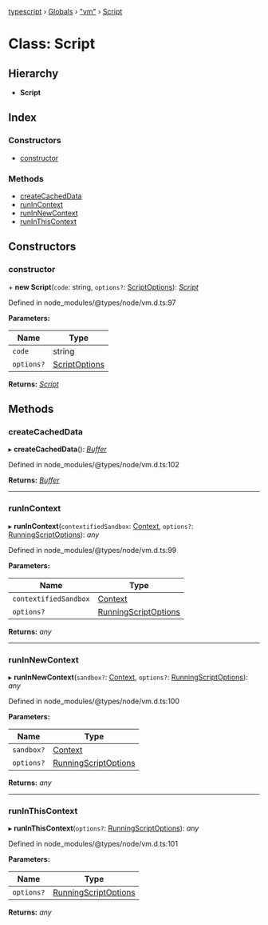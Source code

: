 [typescript](../README.md) › [Globals](../globals.md) › ["vm"](../modules/_vm_.md) › [Script](_vm_.script.md)

# Class: Script

## Hierarchy

* **Script**

## Index

### Constructors

* [constructor](_vm_.script.md#constructor)

### Methods

* [createCachedData](_vm_.script.md#createcacheddata)
* [runInContext](_vm_.script.md#runincontext)
* [runInNewContext](_vm_.script.md#runinnewcontext)
* [runInThisContext](_vm_.script.md#runinthiscontext)

## Constructors

###  constructor

\+ **new Script**(`code`: string, `options?`: [ScriptOptions](../interfaces/_vm_.scriptoptions.md)): *[Script](_vm_.script.md)*

Defined in node_modules/@types/node/vm.d.ts:97

**Parameters:**

Name | Type |
------ | ------ |
`code` | string |
`options?` | [ScriptOptions](../interfaces/_vm_.scriptoptions.md) |

**Returns:** *[Script](_vm_.script.md)*

## Methods

###  createCachedData

▸ **createCachedData**(): *[Buffer](buffer.md)*

Defined in node_modules/@types/node/vm.d.ts:102

**Returns:** *[Buffer](buffer.md)*

___

###  runInContext

▸ **runInContext**(`contextifiedSandbox`: [Context](../interfaces/_vm_.context.md), `options?`: [RunningScriptOptions](../interfaces/_vm_.runningscriptoptions.md)): *any*

Defined in node_modules/@types/node/vm.d.ts:99

**Parameters:**

Name | Type |
------ | ------ |
`contextifiedSandbox` | [Context](../interfaces/_vm_.context.md) |
`options?` | [RunningScriptOptions](../interfaces/_vm_.runningscriptoptions.md) |

**Returns:** *any*

___

###  runInNewContext

▸ **runInNewContext**(`sandbox?`: [Context](../interfaces/_vm_.context.md), `options?`: [RunningScriptOptions](../interfaces/_vm_.runningscriptoptions.md)): *any*

Defined in node_modules/@types/node/vm.d.ts:100

**Parameters:**

Name | Type |
------ | ------ |
`sandbox?` | [Context](../interfaces/_vm_.context.md) |
`options?` | [RunningScriptOptions](../interfaces/_vm_.runningscriptoptions.md) |

**Returns:** *any*

___

###  runInThisContext

▸ **runInThisContext**(`options?`: [RunningScriptOptions](../interfaces/_vm_.runningscriptoptions.md)): *any*

Defined in node_modules/@types/node/vm.d.ts:101

**Parameters:**

Name | Type |
------ | ------ |
`options?` | [RunningScriptOptions](../interfaces/_vm_.runningscriptoptions.md) |

**Returns:** *any*
